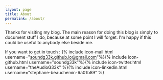 ```yaml
---
layout: page
title: About
permalink: /about/
---
```

Thanks for visiting my blog. The main reason for doing this blog is simply to document stuff I do, because at some point I will forget. I'm happy if this could be useful to anybody else beside me.

If you want to get in touch : {% include icon-mail.html username="soundg33k.github.io@gmail.com"%}{% include icon-github.html username="soundg33k"%}{% include icon-twitter.html username="theAudioG33k" %}{% include icon-linkedin.html username="stephane-beauchemin-6a01b89" %}
